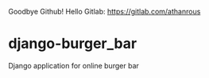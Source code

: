 Goodbye Github! Hello Gitlab: https://gitlab.com/athanrous
# django-burger_bar
Django application for online burger bar
